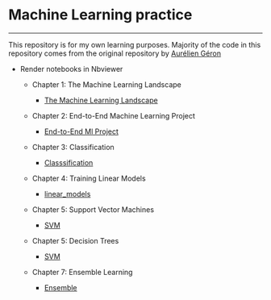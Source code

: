 # Machine Learning practice

---

This repository is for my own learning purposes.
Majority of the code in this repository comes from the original repository by [Aurélien Géron](https://github.com/ageron/handson-ml2)

- Render notebooks in Nbviewer

  - Chapter 1: The Machine Learning Landscape

    - [The Machine Learning Landscape](https://nbviewer.jupyter.org/github/veb-101/Machine-Learning-practice/blob/master/Chapter%201/The%20Machine%20Learning%20Landscape.ipynb)

  - Chapter 2: End-to-End Machine Learning Project

    - [End-to-End Ml Project](https://nbviewer.jupyter.org/github/veb-101/Machine-Learning-practice/blob/master/Chapter%202/End-to-End%20ML%20Project.ipynb)

  - Chapter 3: Classification

    - [Classsification](https://nbviewer.jupyter.org/github/veb-101/Machine-Learning-practice/blob/master/Chapter%203/Classification.ipynb)

  - Chapter 4: Training Linear Models
    - [linear_models](https://nbviewer.jupyter.org/github/veb-101/Machine-Learning-practice/blob/master/Chapter%204/linear_models.ipynb)

  - Chapter 5: Support Vector Machines
    - [SVM](https://nbviewer.jupyter.org/github/veb-101/Machine-Learning-practice/blob/master/Chapter%205/support%20vector%20machines.ipynb)
  
  - Chapter 5: Decision Trees
    - [SVM](https://nbviewer.jupyter.org/github/veb-101/Machine-Learning-practice/blob/master/Chapter%205/support%20vector%20machines.ipynb)

  - Chapter 7: Ensemble Learning
    - [Ensemble](https://nbviewer.jupyter.org/github/veb-101/Machine-Learning-practice/blob/master/Chapter%207/Ensemble%20learning.ipynb)
